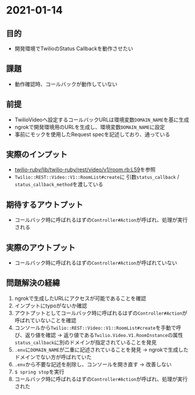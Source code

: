 # 2021-01-14
## 目的
- 開発環境でTwilioのStatus Callbackを動作させたい

## 課題
- 動作確認時、コールバックが動作していない

## 前提
- TwilioVideoへ設定するコールバックURLは環境変数`DOMAIN_NAME`を基に生成
- ngrokで開発環境用のURLを生成し、環境変数`DOMAIN_NAME`に設定
- 事前にモックを使用したRequest specを記述しており、通っている

## 実際のインプット
- [twilio-ruby/lib/twilio-ruby/rest/video/v1/room.rb:L59](https://github.com/twilio/twilio-ruby/blob/bee4e7e32686ffaff8d1a43a66b3e3ef2c4820ae/lib/twilio-ruby/rest/video/v1/room.rb#L59)を参照
- `Twilio::REST::Video::V1::RoomList#create`に
  引数`status_callback` / `status_callback_method`を渡している

## 期待するアウトプット
- コールバック時に呼ばれるはずの`Controller#Action`が呼ばれ、処理が実行される

## 実際のアウトプット
- コールバック時に呼ばれるはずの`Controller#Action`が呼ばれていない

## 問題解決の経緯
1. ngrokで生成したURLにアクセスが可能であることを確認
2. インプットにtypoがないか確認
3. アウトプットとしてコールバック時に呼ばれるはずの`Controller#Action`が呼ばれていないことを確認
4. コンソールから`Twilio::REST::Video::V1::RoomList#create`を手動で呼び、返り値を確認
   -> 返り値である`Twilio.Video.V1.RoomInstance`の属性`status_callback`に別のドメインが指定されていることを発見
5. `.env`に`DOMAIN_NAME`が二重に記述されていることを発見
   -> ngrokで生成したドメインでない方が呼ばれていた
6. `.env`から不要な記述を削除し、コンソールを開き直す -> 改善しない
7. `$ spring stop`を実行
8. コールバック時に呼ばれるはずの`Controller#Action`が呼ばれ、処理が実行された
